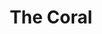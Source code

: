 ---
title: "The Coral"
summary: "The Coral are an English rock band, formed in 1996 in Hoylake on the Wirral Peninsula, Merseyside. The band emerged during the early 2000s. Their 2002 debut album The Coral, from which came the single \"Dreaming of You\", was nominated for the Mercury Music Prize and listed as the fourth best album of the year by NME. Their second album, Magic and Medicine , produced four UK Top 20 singles, including \"Pass It On\". In 2008, after guitarist Bill Ryder-Jones left the band, they continued as a five-piece."
slug: "the-coral"
image: "the-coral.jpg"
apple_music_artist_url: "https://music.apple.com/gb/artist/the-coral/2035343"
wikipedia_url: "https://en.wikipedia.org/wiki/The_Coral"
---